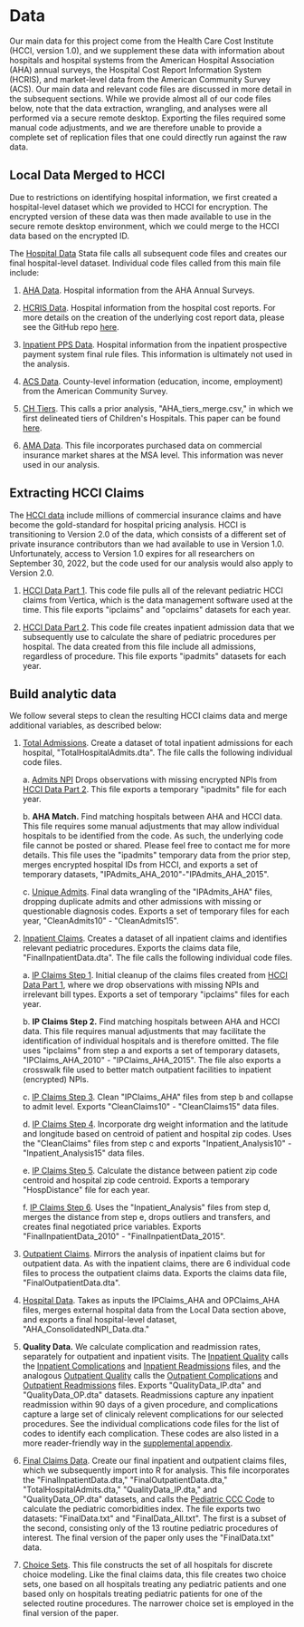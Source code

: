 # Data

Our main data for this project come from the Health Care Cost Institute (HCCI, version 1.0), and we supplement these data with information about hospitals and hospital systems from the American Hospital Association (AHA) annual surveys, the Hospital Cost Report Information System (HCRIS), and market-level data from the American Community Survey (ACS). Our main data and relevant code files are discussed in more detail in the subsequent sections. While we provide almost all of our code files below, note that the data extraction, wrangling, and analyses were all performed via a secure remote desktop. Exporting the files required some manual code adjustments, and we are therefore unable to provide a complete set of replication files that one could directly run against the raw data. 

## Local Data Merged to HCCI
Due to restrictions on identifying hospital information, we first created a hospital-level dataset which we provided to HCCI for encryption. The encrypted version of these data was then made available to use in the secure remote desktop environment, which we could merge to the HCCI data based on the encrypted ID. 

The [Hospital Data](data-code/local-aha-merge/_HospitalData.do) Stata file calls all subsequent code files and creates our final hospital-level dataset. Individual code files called from this main file include:

1. [AHA Data](data-code/local-aha-merge/1_AHA_Data.do). Hospital information from the AHA Annual Surveys.

2. [HCRIS Data](data-code/local-aha-merge/2_HCRIS_Data.do). Hospital information from the hospital cost reports. For more details on the creation of the underlying cost report data, please see the GitHub repo [here](https://github.com/imccart/HCRIS).

3. [Inpatient PPS Data](data-code/local-aha-merge/3_Inpatient_PPS_Data.do). Hospital information from the inpatient prospective payment system final rule files. This information is ultimately not used in the analysis.

4. [ACS Data](data-code/local-aha-merge/4_ACS_Data.do). County-level information (education, income, employment) from the American Community Survey.

5. [CH Tiers](data-code/local-aha-merge/5_CH_Tiers.do). This calls a prior analysis, "AHA_tiers_merge.csv," in which we first delineated tiers of Children's Hospitals. This paper can be found [here](https://www.ncbi.nlm.nih.gov/pmc/articles/PMC6986900/).

6. [AMA Data](data-code/local-aha-merge/6_AMA_Data.do). This file incorporates purchased data on commercial insurance market shares at the MSA level. This information was never used in our analysis.


## Extracting HCCI Claims
The [HCCI data](https://healthcostinstitute.org/) include millions of commercial insurance claims and have become the gold-standard for hospital pricing analysis. HCCI is transitioning to Version 2.0 of the data, which consists of a different set of private insurance contributors than we had available to use in Version 1.0. Unfortunately, access to Version 1.0 expires for all researchers on September 30, 2022, but the code used for our analysis would also apply to Version 2.0. 

1. [HCCI Data Part 1](data-code/sas-build/_HCCI_01.sas). This code file pulls all of the relevant pediatric HCCI claims from Vertica, which is the data management software used at the time. This file exports "ipclaims" and "opclaims" datasets for each year.

2. [HCCI Data Part 2](data-code/sas-build/_HCCI_02.sas). This code file creates inpatient admission data that we subsequently use to calculate the share of pediatric procedures per hospital. The data created from this file include all admissions, regardless of procedure. This file exports "ipadmits" datasets for each year.



## Build analytic data
We follow several steps to clean the resulting HCCI claims data and merge additional variables, as described below:


1. [Total Admissions](data-code/stata-build/_AdmitsIP.do). Create a dataset of total inpatient admissions for each hospital, "TotalHospitalAdmits.dta". The file calls the following individual code files.

    a. [Admits NPI](data-code/stata-build/A1_AdmitsNPI.do) Drops observations with missing encrypted NPIs from [HCCI Data Part 2](data-code/sas-build/_HCCI_02.sas). This file exports a temporary "ipadmits" file for each year.
  
    b. **AHA Match.** Find matching hospitals between AHA and HCCI data. This file requires some manual adjustments that may allow individual hospitals to be identified from the code. As such, the underlying code file cannot be posted or shared. Please feel free to contact me for more details. This file uses the "ipadmits" temporary data from the prior step, merges encrypted hospital IDs from HCCI, and exports a set of temporary datasets, "IPAdmits_AHA_2010"-"IPAdmits_AHA_2015".
  
    c. [Unique Admits](data-code/stata-build/A3_UniqueAdmits.do). Final data wrangling of the "IPAdmits_AHA" files, dropping duplicate admits and other admissions with missing or questionable diagnosis codes. Exports a set of temporary files for each year, "CleanAdmits10" - "CleanAdmits15".
  

2. [Inpatient Claims](data-code/stata-build/_ClaimsIP.do). Creates a dataset of all inpatient claims and identifies relevant pediatric procedures. Exports the claims data file, "FinalInpatientData.dta". The file calls the following individual code files.

    a. [IP Claims Step 1](data-code/stata-build/ClaimsIP1_AdmitsNPI.do). Initial cleanup of the claims files created from [HCCI Data Part 1](data-code/sas-build/_HCCI_01.sas), where we drop observations with missing NPIs and irrelevant bill types. Exports a set of temporary "ipclaims" files for each year.
  
    b. **IP Claims Step 2.** Find matching hospitals between AHA and HCCI data. This file requires manual adjustments that may facilitate the identification of individual hospitals and is therefore omitted. The file uses "ipclaims" from step a and exports a set of temporary datasets, "IPClaims_AHA_2010" - "IPClaims_AHA_2015". The file also exports a crosswalk file used to better match outpatient facilities to inpatient (encrypted) NPIs.
  
    c. [IP Claims Step 3](data-code/stata-build/ClaimsIP3_UniqueAdmits.do). Clean "IPClaims_AHA" files from step b and collapse to admit level. Exports "CleanClaims10" - "CleanClaims15" data files.
  
    d. [IP Claims Step 4](data-code/stata-build/ClaimsIP4_DRG_LatLong.do). Incorporate drg weight information and the latitude and longitude based on centroid of patient and hospital zip codes. Uses the "CleanClaims" files from step c and exports "Inpatient_Analysis10" - "Inpatient_Analysis15" data files.
  
    e. [IP Claims Step 5](data-code/stata-build/ClaimsIP5_Distance.do). Calculate the distance between patient zip code centroid and hospital zip code centroid. Exports a temporary "HospDistance" file for each year.
  
    f. [IP Claims Step 6](data-code/stata-build/ClaimsIP6_Prices.do). Uses the "Inpatient_Analysis" files from step d, merges the distance from step e, drops outliers and transfers, and creates final negotiated price variables. Exports "FinalInpatientData_2010" - "FinalInpatientData_2015".

3. [Outpatient Claims](data-code/stata-build/_ClaimsOP.do). Mirrors the analysis of inpatient claims but for outpatient data. As with the inpatient claims, there are 6 individual code files to process the outpatient claims data. Exports the claims data file, "FinalOutpatientData.dta". 

4. [Hospital Data](data-code/stata-build/_HospitalData.do). Takes as inputs the IPClaims_AHA and OPClaims_AHA files, merges external hospital data from the Local Data section above, and exports a final hospital-level dataset, "AHA_ConsolidatedNPI_Data.dta."

5. **Quality Data.** We calculate complication and readmission rates, separately for outpatient and inpatient visits. The [Inpatient Quality](data-code/stata-build/_QualityIP.do) calls the [Inpatient Complications](data-code/stata-build/QIP1_Complications.do) and [Inpatient Readmissions](data-code/stata-build/QIP2_Readmissions.do) files, and the analogous [Outpatient Quality](data-code/stata-build/_QualityOP.do) calls the [Outpatient Complications](data-code/stata-build/QOP1_Complications.do) and [Outpatient Readmissions](data-code/stata-build/QOP2_Readmissions.do) files. Exports "QualityData_IP.dta" and "QualityData_OP.dta" datasets. Readmissions capture any inpatient readmission within 90 days of a given procedure, and complications capture a large set of clinicaly relevent complications for our selected procedures. See the individual complications code files for the list of codes to identify each complication. These codes are also listed in a more reader-friendly way in the [supplemental appendix](papers/specialization/jhe-appendix-202207.pdf).

6. [Final Claims Data](data-code/stata-build/_FinalData.do). Create our final inpatient and outpatient claims files, which we subsequently import into R for analysis. This file incorporates the "FinalInpatientData.dta," "FinalOutpatientData.dta," "TotalHospitalAdmits.dta," "QualityData_IP.dta," and "QualityData_OP.dta" datasets, and calls the [Pediatric CCC Code](data-code/stata-build/Pediatric_Index.do) to calculate the pediatric comorbidities index. The file exports two datasets: "FinalData.txt" and "FinalData_All.txt". The first is a subset of the second, consisting only of the 13 routine pediatric procedures of interest. The final version of the paper only uses the "FinalData.txt" data.

7. [Choice Sets](data-code/stata-build/_ChoiceSets.do). This file constructs the set of all hospitals for discrete choice modeling. Like the final claims data, this file creates two choice sets, one based on all hospitals treating any pediatric patients and one based only on hospitals treating pediatric patients for one of the selected routine procedures. The narrower choice set is employed in the final version of the paper.
